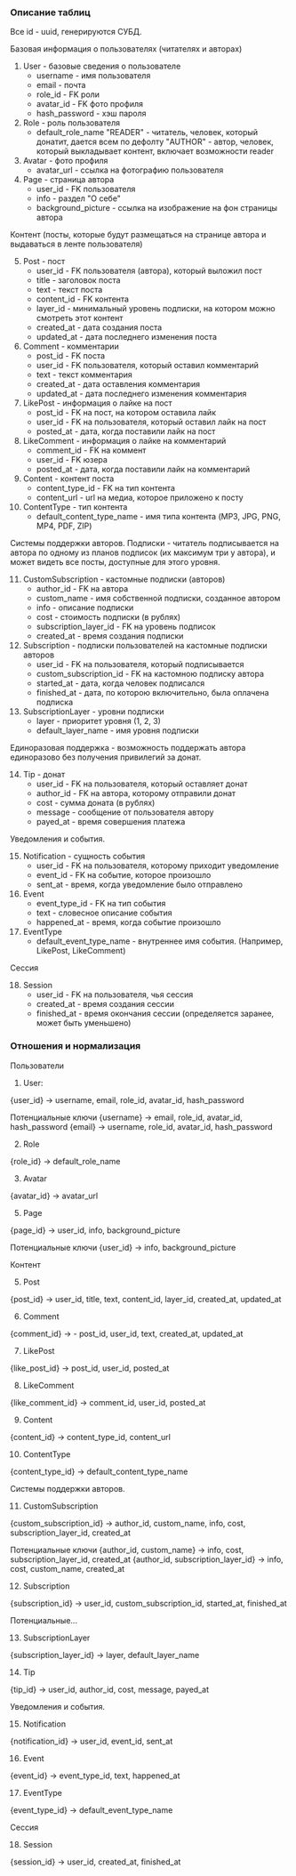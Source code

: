 ### Описание таблиц

Все id - uuid, генерируются СУБД.

Базовая информация о пользователях (читателях и авторах)

1. User - базовые сведения о пользователе
   - username - имя пользователя 
   - email - почта
   - role_id - FK роли
   - avatar_id - FK фото профиля
   - hash_password - хэш пароля
2. Role - роль пользователя
    - default_role_name
        "READER" - читатель, человек, который донатит, дается всем по дефолту
        "AUTHOR" - автор, человек, который выкладывает контент, включает возможности reader
3. Avatar - фото профиля
    - avatar_url -  ссылка на фотографию пользователя
4. Page - страница автора
    - user_id - FK пользователя
    - info - раздел "О себе"
    - background_picture  - ссылка на изображение на фон страницы автора

Контент (посты, которые будут размещаться на странице автора и выдаваться в ленте пользователя)

5. Post - пост
    - user_id - FK пользователя (автора), который выложил пост
    - title - заголовок поста
    - text - текст поста
    - content_id - FK контента
    - layer_id - минимальный уровень подписки, на котором можно смотреть этот контент
    - created_at - дата создания поста
    - updated_at - дата последнего изменения поста
6. Comment - комментарии
    - post_id - FK поста
    - user_id - FK пользователя, который оставил комментарий
    - text - текст комментария
    - created_at - дата оставления комментария
    - updated_at - дата последнего изменения комментария
7. LikePost - информация о лайке на пост
    - post_id - FK на пост, на котором оставила лайк
    - user_id - FK на пользователя, который оставил лайк на пост
    - posted_at - дата, когда поставили лайк на пост
8. LikeComment - информация о лайке на комментарий
    - comment_id - FK на коммент
    - user_id - FK юзера
    - posted_at - дата, когда поставили лайк на комментарий
9. Content - контент поста
    - content_type_id - FK на тип контента
    - content_url - url на медиа, которое приложено к посту 
10. ContentType - тип контента
    - default_content_type_name - имя типа контента (MP3, JPG, PNG, MP4, PDF, ZIP)

Системы поддержки авторов.
Подписки - читатель подписывается на автора по одному из планов подписок
(их максимум три у автора), и может видеть все посты, доступные для этого уровня.

11. CustomSubscription - кастомные подписки (авторов)
    - author_id - FK на автора
    - custom_name - имя собственной подписки, созданное автором
    - info - описание подписки
    - cost - стоимость подписки (в рублях)
    - subscription_layer_id - FK на уровень подписок
    - created_at - время создания подписки
12. Subscription - подписки пользователей на кастомные подписки авторов
    - user_id - FK на пользователя, который подписывается
    - custom_subscription_id - FK на кастомною подписку автора
    - started_at - дата, когда человек подписался
    - finished_at - дата, по которою включительно, была оплачена подписка
13. SubscriptionLayer - уровни подписки
    - layer - приоритет уровня (1, 2, 3)
    - default_layer_name - имя уровня подписки
    
Единоразовая поддержка - возможность поддержать автора единоразово без получения привилегий за донат.

14. Tip - донат
    - user_id - FK на пользователя, который оставляет донат
    - author_id - FK на автора, которому отправили донат
    - cost - сумма доната (в рублях)
    - message - сообщение от пользователя автору
    - payed_at - время совершения платежа

Уведомления и события. 

15. Notification - сущность события
    - user_id - FK на пользователя, которому приходит уведомление
    - event_id - FK на событие, которое произошло
    - sent_at - время, когда уведомление было отправлено
16. Event
    - event_type_id - FK на тип события
    - text - словесное описание события
    - happened_at - время, когда событие произошло
17. EventType
    - default_event_type_name - внутреннее имя события. (Например, LikePost, LikeComment)

Сессия

18. Session
    - user_id - FK на пользователя, чья сессия
    - created_at - время создания сессии
    - finished_at - время окончания сессии (определяется заранее, может быть уменьшено)

### Отношения и нормализация

Пользователи

1. User:

{user_id} -> username, email, role_id, avatar_id, hash_password

Потенциальные ключи
{username} -> email, role_id, avatar_id, hash_password
{email} -> username, role_id, avatar_id, hash_password

2. Role

{role_id} -> default_role_name

3. Avatar

{avatar_id} -> avatar_url

5. Page

{page_id} -> user_id, info, background_picture

Потенциальные ключи
{user_id} -> info, background_picture

Контент

5. Post

{post_id} -> user_id, title, text, content_id, layer_id, created_at, updated_at

6. Comment

{comment_id} -> - post_id, user_id, text, created_at, updated_at

7. LikePost 

{like_post_id} -> post_id, user_id, posted_at

8. LikeComment

{like_comment_id} -> comment_id, user_id, posted_at 

9. Content

{content_id} -> content_type_id, content_url 

10. ContentType 

{content_type_id} -> default_content_type_name

Системы поддержки авторов.

11. CustomSubscription 

{custom_subscription_id} -> author_id, custom_name, info, cost,
subscription_layer_id, created_at

Потенциальные ключи
{author_id, custom_name} -> info, cost, subscription_layer_id, created_at
{author_id, subscription_layer_id} -> info, cost, custom_name, created_at

12. Subscription

{subscription_id} -> user_id, custom_subscription_id, started_at, finished_at

Потенциальные...

13. SubscriptionLayer 

{subscription_layer_id} -> layer, default_layer_name
    
14. Tip

{tip_id} -> user_id, author_id, cost, message, payed_at 

Уведомления и события.

15. Notification 

{notification_id} -> user_id, event_id, sent_at 

16. Event

{event_id} -> event_type_id, text, happened_at

17. EventType

{event_type_id} -> default_event_type_name

Сессия

18. Session

{session_id} -> user_id, created_at, finished_at
